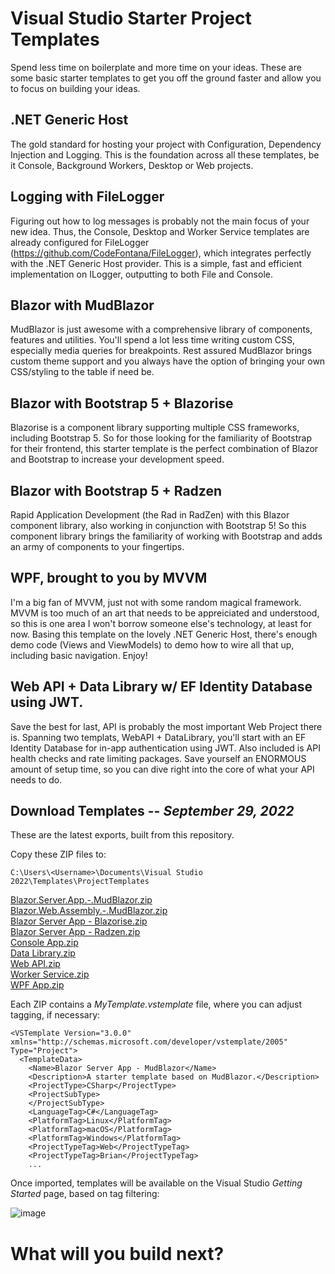 # Visual Studio Starter Project Templates
Spend less time on boilerplate and more time on your ideas.  These are some basic starter templates to get you off the ground faster and allow you to focus on building your ideas.

## .NET Generic Host
The gold standard for hosting your project with Configuration, Dependency Injection and Logging.  This is the foundation across all these templates, be it Console, Background Workers, Desktop or Web projects.

## Logging with FileLogger
Figuring out how to log messages is probably not the main focus of your new idea.  Thus, the Console, Desktop and Worker Service templates are already configured for FileLogger (https://github.com/CodeFontana/FileLogger), which integrates perfectly with the .NET Generic Host provider.  This is a simple, fast and efficient implementation on ILogger, outputting to both File and Console.

## Blazor with MudBlazor
MudBlazor is just awesome with a comprehensive library of components, features and utilities.  You'll spend a lot less time writing custom CSS, especially media queries for breakpoints.  Rest assured MudBlazor brings custom theme support and you always have the option of bringing your own CSS/styling to the table if need be.

## Blazor with Bootstrap 5 + Blazorise
Blazorise is a component library supporting multiple CSS frameworks, including Bootstrap 5.  So for those looking for the familiarity of Bootstrap for their frontend, this starter template is the perfect combination of Blazor and Bootstrap to increase your development speed.

## Blazor with Bootstrap 5 + Radzen
Rapid Application Development (the Rad in RadZen) with this Blazor component library, also working in conjunction with Bootstrap 5!  So this component library brings the familiarity of working with Bootstrap and adds an army of components to your fingertips.

## WPF, brought to you by MVVM
I'm a big fan of MVVM, just not with some random magical framework.  MVVM is too much of an art that needs to be appreiciated and understood, so this is one area I won't borrow someone else's technology, at least for now.  Basing this template on the lovely .NET Generic Host, there's enough demo code (Views and ViewModels) to demo how to wire all that up, including basic navigation.  Enjoy!

## Web API + Data Library w/ EF Identity Database using JWT.
Save the best for last, API is probably the most important Web Project there is. Spanning two templats, WebAPI + DataLibrary, you'll start with an EF Identity Database for in-app authentication using JWT. Also included is API health checks and rate limiting packages. Save yourself an ENORMOUS amount of setup time, so you can dive right into the core of what your API needs to do.

## Download Templates -- *September 29, 2022*
These are the latest exports, built from this repository.

Copy these ZIP files to:
```
C:\Users\<Username>\Documents\Visual Studio 2022\Templates\ProjectTemplates
```
[Blazor.Server.App.-.MudBlazor.zip](https://github.com/CodeFontana/CSharpProjectTemplates/files/9675275/Blazor.Server.App.-.MudBlazor.zip)  
[Blazor.Web.Assembly.-.MudBlazor.zip](https://github.com/CodeFontana/CSharpProjectTemplates/files/9675273/Blazor.Web.Assembly.-.MudBlazor.zip)  
[Blazor Server App - Blazorise.zip](https://github.com/CodeFontana/CSharpProjectTemplates/files/9642459/Blazor.Server.App.-.Blazorise.zip)  
[Blazor Server App - Radzen.zip](https://github.com/CodeFontana/CSharpProjectTemplates/files/9657290/Blazor.Server.App.-.Radzen.zip)  
[Console App.zip](https://github.com/CodeFontana/CSharpProjectTemplates/files/9642462/Console.App.zip)  
[Data Library.zip](https://github.com/CodeFontana/CSharpProjectTemplates/files/9642463/Data.Library.zip)  
[Web API.zip](https://github.com/CodeFontana/CSharpProjectTemplates/files/9642464/Web.API.zip)  
[Worker Service.zip](https://github.com/CodeFontana/CSharpProjectTemplates/files/9642465/Worker.Service.zip)  
[WPF App.zip](https://github.com/CodeFontana/CSharpProjectTemplates/files/9642467/WPF.App.zip)  

Each ZIP contains a _MyTemplate.vstemplate_ file, where you can adjust tagging, if necessary:
```
<VSTemplate Version="3.0.0" xmlns="http://schemas.microsoft.com/developer/vstemplate/2005" Type="Project">
  <TemplateData>
    <Name>Blazor Server App - MudBlazor</Name>
    <Description>A starter template based on MudBlazor.</Description>
    <ProjectType>CSharp</ProjectType>
    <ProjectSubType>
    </ProjectSubType>
	<LanguageTag>C#</LanguageTag>
	<PlatformTag>Linux</PlatformTag>
	<PlatformTag>macOS</PlatformTag>
	<PlatformTag>Windows</PlatformTag>
	<ProjectTypeTag>Web</ProjectTypeTag>
	<ProjectTypeTag>Brian</ProjectTypeTag>
	...
```

Once imported, templates will be available on the Visual Studio _Getting Started_ page, based on tag filtering:

![image](https://user-images.githubusercontent.com/41308769/179374861-9ba2dfe3-5d24-4f47-a8ca-3f1d1571ceb4.png)
  
  
# What will you build next?
